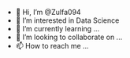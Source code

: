 - 👋 Hi, I’m @Zulfa094
- 👀 I’m interested in Data Science
- 🌱 I’m currently learning ...
- 💞️ I’m looking to collaborate on ...
- 📫 How to reach me ...

<!---
Zulfa094/Zulfa094 is a ✨ special ✨ repository because its `README.md` (this file) appears on your GitHub profile.
You can click the Preview link to take a look at your changes.
--->
